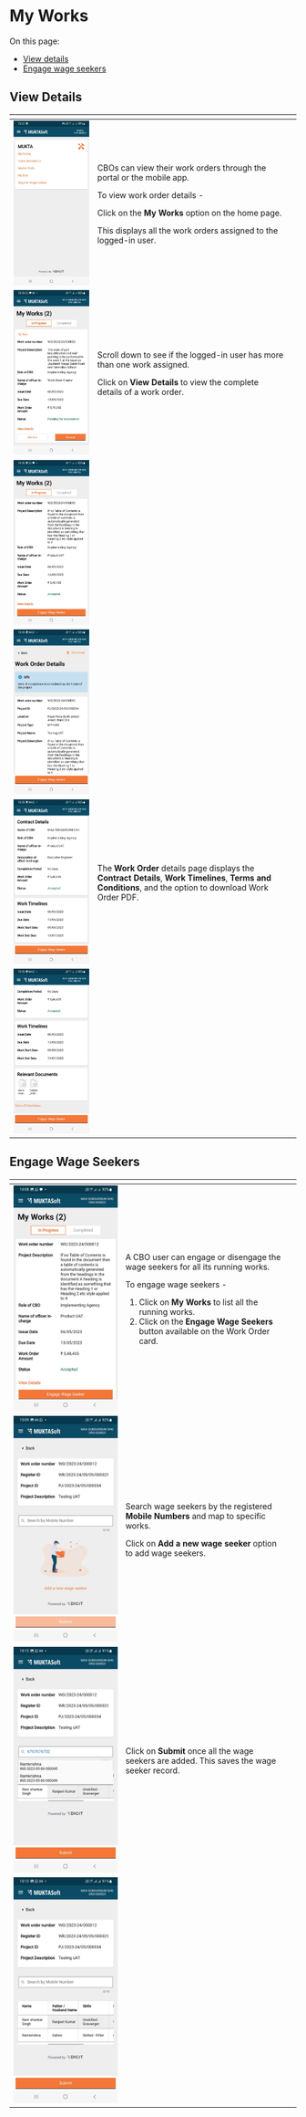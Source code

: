# My Works

On this page:

* [View details](my-works.md#view-details)
* [Engage wage seekers](my-works.md#engage-wage-seekers)

## **View Details**

<table data-card-size="large" data-view="cards"><thead><tr><th></th><th></th><th></th></tr></thead><tbody><tr><td><img src="../../../../../../.gitbook/assets/image (4).png" alt=""></td><td><p>CBOs can view their work orders through the portal or the mobile app.</p><p>To view work order details - </p><p>Click on the <strong>My Works</strong> option on the home page. </p><p>This displays all the work orders assigned to the logged-in user.</p></td><td></td></tr><tr><td><img src="../../../../../../.gitbook/assets/image (56) (1) (1).png" alt=""></td><td><p>Scroll down to see if the logged-in user has more than one work assigned.</p><p>Click on <strong>View Details</strong> to view the complete details of a work order.</p></td><td></td></tr><tr><td><img src="../../../../../../.gitbook/assets/image (57) (1) (1).png" alt=""></td><td></td><td></td></tr><tr><td><img src="../../../../../../.gitbook/assets/image (60) (1).png" alt=""></td><td></td><td></td></tr><tr><td><img src="../../../../../../.gitbook/assets/image (61) (1) (1).png" alt=""></td><td>The <strong>Work Order</strong> details page displays the <strong>Contract Details</strong>, <strong>Work Timelines</strong>, <strong>Terms and Conditions</strong>, and the option to download Work Order PDF.</td><td></td></tr><tr><td><img src="../../../../../../.gitbook/assets/image (66).png" alt=""></td><td></td><td></td></tr></tbody></table>

## **Engage Wage Seekers**

<table data-card-size="large" data-view="cards"><thead><tr><th></th><th></th><th></th></tr></thead><tbody><tr><td><img src="../../../../../../.gitbook/assets/image (3).png" alt=""></td><td><p>A CBO user can engage or disengage the wage seekers for all its running works.</p><p>To engage wage seekers -</p><ol><li>Click on <strong>My Works</strong> to list all the running works.</li><li>Click on the <strong>Engage Wage Seekers</strong> button available on the Work Order card.</li></ol></td><td></td></tr><tr><td><img src="../../../../../../.gitbook/assets/image (59) (1) (1).png" alt=""></td><td><p>Search wage seekers by the registered <strong>Mobile Numbers</strong> and map to specific works. </p><p>Click on <strong>Add a new wage seeker</strong> option to add wage seekers.</p></td><td></td></tr><tr><td><img src="../../../../../../.gitbook/assets/image (3) (3).png" alt=""></td><td>Click on <strong>Submit</strong> once all the wage seekers are added. This saves the wage seeker record.</td><td></td></tr><tr><td><img src="../../../../../../.gitbook/assets/image (65) (1) (1).png" alt=""></td><td></td><td></td></tr></tbody></table>

